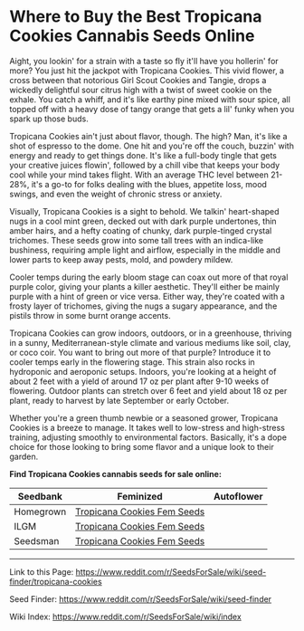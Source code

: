 # Where to Buy the Best Tropicana Cookies Cannabis Seeds Online

Aight, you lookin' for a strain with a taste so fly it'll have you hollerin' for more? You just hit the jackpot with Tropicana Cookies. This vivid flower, a cross between that notorious Girl Scout Cookies and Tangie, drops a wickedly delightful sour citrus high with a twist of sweet cookie on the exhale. You catch a whiff, and it's like earthy pine mixed with sour spice, all topped off with a heavy dose of tangy orange that gets a lil' funky when you spark up those buds.

Tropicana Cookies ain't just about flavor, though. The high? Man, it's like a shot of espresso to the dome. One hit and you're off the couch, buzzin' with energy and ready to get things done. It's like a full-body tingle that gets your creative juices flowin', followed by a chill vibe that keeps your body cool while your mind takes flight. With an average THC level between 21-28%, it's a go-to for folks dealing with the blues, appetite loss, mood swings, and even the weight of chronic stress or anxiety.

Visually, Tropicana Cookies is a sight to behold. We talkin' heart-shaped nugs in a cool mint green, decked out with dark purple undertones, thin amber hairs, and a hefty coating of chunky, dark purple-tinged crystal trichomes. These seeds grow into some tall trees with an indica-like bushiness, requiring ample light and airflow, especially in the middle and lower parts to keep away pests, mold, and powdery mildew.

Cooler temps during the early bloom stage can coax out more of that royal purple color, giving your plants a killer aesthetic. They'll either be mainly purple with a hint of green or vice versa. Either way, they're coated with a frosty layer of trichomes, giving the nugs a sugary appearance, and the pistils throw in some burnt orange accents.

Tropicana Cookies can grow indoors, outdoors, or in a greenhouse, thriving in a sunny, Mediterranean-style climate and various mediums like soil, clay, or coco coir. You want to bring out more of that purple? Introduce it to cooler temps early in the flowering stage. This strain also rocks in hydroponic and aeroponic setups. Indoors, you're looking at a height of about 2 feet with a yield of around 17 oz per plant after 9-10 weeks of flowering. Outdoor plants can stretch over 6 feet and yield about 18 oz per plant, ready to harvest by late September or early October.

Whether you're a green thumb newbie or a seasoned grower, Tropicana Cookies is a breeze to manage. It takes well to low-stress and high-stress training, adjusting smoothly to environmental factors. Basically, it's a dope choice for those looking to bring some flavor and a unique look to their garden.

**Find Tropicana Cookies cannabis seeds for sale online:**

| Seedbank  | Feminized | Autoflower |
|-----------|-----------|------------|
| Homegrown | [Tropicana Cookies Fem Seeds](https://homegrowncannabisco.com/products/tropicana-cookies-purple-feminized-marijuana-seeds?a_aid=sale) |  |
| ILGM      | [Tropicana Cookies Fem Seeds](https://ilgm.com/products/tropicana-cookies-feminized-seeds?aff=2191) |  |
| Seedsman  | [Tropicana Cookies Fem Seeds](https://www.seedsman.com/tropicana-cookies-fast-feminised-seeds-fb-tropco-fast-fem?a_aid=56f632ea3916c) |  |

___

Link to this Page: https://www.reddit.com/r/SeedsForSale/wiki/seed-finder/tropicana-cookies

Seed Finder: https://www.reddit.com/r/SeedsForSale/wiki/seed-finder

Wiki Index: https://www.reddit.com/r/SeedsForSale/wiki/index
